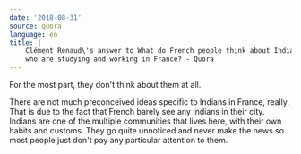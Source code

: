 ```yaml
---
date: '2018-08-31'
source: quora
language: en
title: |
    Clément Renaud\'s answer to What do French people think about Indians
    who are studying and working in France? - Quora
---
```


For the most part, they don't think about them at all.

There are not much preconceived ideas specific to Indians in France,
really. That is due to the fact that French barely see any Indians in
their city. Indians are one of the multiple communities that lives here,
with their own habits and customs. They go quite unnoticed and never
make the news so most people just don't pay any particular attention to
them.
